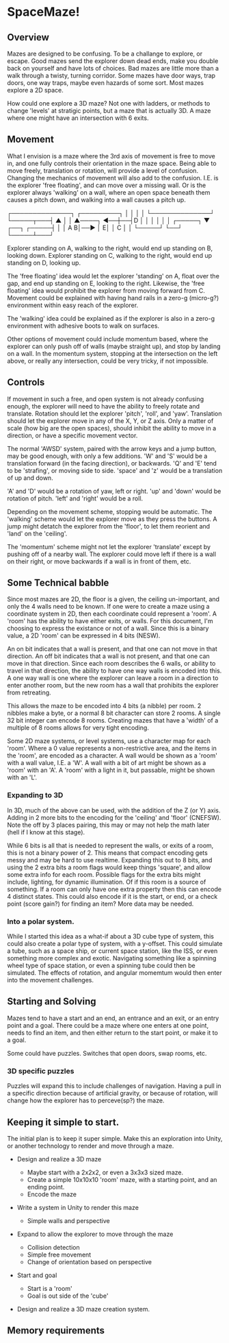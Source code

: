 # SpaceMaze!

## Overview
Mazes are designed to be confusing.
To be a challange to explore, or escape.
Good mazes send the explorer down dead ends, make you double back on yourself and have lots of choices.
Bad mazes are little more than a walk through a twisty, turning corridor.
Some mazes have door ways, trap doors, one way traps, maybe even hazards of some sort.
Most mazes explore a 2D space.

How could one explore a 3D maze?
Not one with ladders, or methods to change 'levels' at stratigic points, but a maze that is actually 3D.
A maze where one might have an intersection with 6 exits.

## Movement

What I envision is a maze where the 3rd axis of movement is free to move in, and one fully controls their orientation in the maze space.
Being able to move freely, translation or rotation, will provide a level of confusion.
Changing the mechanics of movement will also add to the confusion.
I.E. is the explorer 'free floating', and can move over a missing wall.
Or is the explorer always 'walking' on a wall, where an open space beneath them causes a pitch down, and walking into a wall causes a pitch up.

┌──────────────┐            ┌─────────┐
│              │            │         │
└──────────────┘            └─────┬───┤
                               ▲  │   │
   ▲────┐                   ◀──┼──┤D  │
   │    │                      │  │   │
┌─────┐ ▼   ┌──┐            ┌─────┤   │
│  A B│──▶  │ E│            │  C  │   │
└─────┘     └──┘            └─────┴───┘

Explorer standing on A, walking to the right, would end up standing on B, looking down.
Explorer standing on C, walking to the right, would end up standing on D, looking up.

The 'free floating' idea would let the explorer 'standing' on A, float over the gap, and end up standing on E, looking to the right.
Likewise, the 'free floating' idea would prohibit the explorer from moving forward from C.
Movement could be explained with having hand rails in a zero-g (micro-g?) environment within easy reach of the explorer.

The 'walking' idea could be explained as if the explorer is also in a zero-g environment with adhesive boots to walk on surfaces.

Other options of movement could include momentum based, where the explorer can only push off of walls (maybe straight up), and stop by landing on a wall.
In the momentum system, stopping at the intersection on the left above, or really any intersection, could be very tricky, if not impossible.

## Controls

If movement in such a free, and open system is not already confusing enough, the explorer will need to have the ability to freely rotate and translate.
Rotation should let the explorer 'pitch', 'roll', and 'yaw'.
Translation should let the explorer move in any of the X, Y, or Z axis.
Only a matter of scale (how big are the open spaces), should inhibit the ability to move in a direction, or have a specific movement vector.

The normal 'AWSD' system, paired with the arrow keys and a jump button, may be good enough, with only a few additions.
'W' and 'S' would be a translation forward (in the facing direction), or backwards.
'Q' and 'E' tend to be 'strafing', or moving side to side.
'space' and 'z' would be a translation of up and down.

'A' and 'D' would be a rotation of yaw, left or right.
'up' and 'down' would be rotation of pitch.
'left' and 'right' would be a roll.

Depending on the movement scheme, stopping would be automatic.
The 'walking' scheme would let the explorer move as they press the buttons.
A jump might detatch the explorer from the 'floor', to let them reorient and 'land' on the 'ceiling'.

The 'momentum' scheme might not let the explorer 'translate' except by pushing off of a nearby wall.
The explorer could move left if there is a wall on their right, or move backwards if a wall is in front of them, etc.

## Some Technical babble

Since most mazes are 2D, the floor is a given, the ceiling un-important, and only the 4 walls need to be known.
If one were to create a maze using a coordinate system in 2D, then each coordinate could represent a 'room'.
A 'room' has the ability to have either exits, or walls.
For this document, I'm choosing to express the existance or not of a wall.
Since this is a binary value, a 2D 'room' can be expressed in 4 bits (NESW).

An on bit indicates that a wall is present, and that one can not move in that direction.
An off bit indicates that a wall is not present, and that one can move in that direction.
Since each room describes the 6 walls, or ability to travel in that direction, the ability to have one way walls is encoded into this.
A one way wall is one where the explorer can leave a room in a direction to enter another room, but the new room has a wall that prohibits the explorer from retreating.

This allows the maze to be encoded into 4 bits (a nibble) per room.
2 nibbles make a byte, or a normal 8 bit character can store 2 rooms.
A single 32 bit integer can encode 8 rooms.
Creating mazes that have a 'width' of a multiple of 8 rooms allows for very tight encoding.

Some 2D maze systems, or level systems, use a character map for each 'room'.
Where a 0 value represents a non-restrictive area, and the items in the 'room', are encoded as a character.
A wall would be shown as a 'room' with a wall value, I.E. a 'W'.
A wall with a bit of art might be shown as a 'room' with an 'A'.
A 'room' with a light in it, but passable, might be shown with an 'L'.

### Expanding to 3D

In 3D, much of the above can be used, with the addition of the Z (or Y) axis.
Adding in 2 more bits to the encoding for the 'ceiling' and 'floor' (CNEFSW).
Note the off by 3 places pairing, this may or may not help the math later (hell if I know at this stage).

While 6 bits is all that is needed to represent the walls, or exits of a room, this is not a binary power of 2.
This means that compact encoding gets messy and may be hard to use realtime.
Expanding this out to 8 bits, and using the 2 extra bits a room flags would keep things 'square', and allow some extra info for each room.
Possible flags for the extra bits might include, lighting, for dynamic illumination.
Of if this room is a source of something.
If a room can only have one extra property then this can encode 4 distinct states.
This could also encode if it is the start, or end, or a check point (score gain?) for finding an item?
More data may be needed.

### Into a polar system.

While I started this idea as a what-if about a 3D cube type of system, this could also create a polar type of system, with a y-offset.
This could simulate a tube, such as a space ship, or current space station, like the ISS, or even something more complex and exotic.
Navigating something like a spinning wheel type of space station, or even a spinning tube could then be simulated.
The effects of rotation, and angular momemtum would then enter into the movement challenges.

## Starting and Solving
Mazes tend to have a start and an end, an entrance and an exit, or an entry point and a goal.
There could be a maze where one enters at one point, needs to find an item, and then either return to the start point, or make it to a goal.

Some could have puzzles.
Switches that open doors, swap rooms, etc.

### 3D specific puzzles
Puzzles will expand this to include challenges of navigation.
Having a pull in a specific direction because of artificial gravity, or because of rotation, will change how the explorer has to perceve(sp?) the maze.


## Keeping it simple to start.

The initial plan is to keep it super simple.
Make this an exploration into Unity, or another technology to render and move through a maze.

* Design and realize a 3D maze
	- Maybe start with a 2x2x2, or even a 3x3x3 sized maze.
	- Create a simple 10x10x10 'room' maze, with a starting point, and an ending point.
	- Encode the maze
* Write a system in Unity to render this maze
	- Simple walls and perspective
* Expand to allow the explorer to move through the maze
	- Collision detection
	- Simple free movement
	- Change of orientation based on perspective
* Start and goal
	- Start is a 'room'
	- Goal is out side of the 'cube'

* Design and realize a 3D maze creation system.

## Memory requirements

